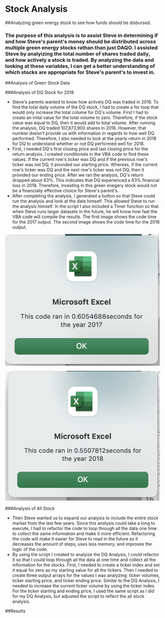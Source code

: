 # Stock Analysis
##Analyzing green energy stock to see how funds should be disbursed. 
### The purpose of this analysis is to assist Steve in determining if and how Steve's parent's money should be distributed across multiple green energy stocks rathan than just DAQO. I assisted Steve by analyizing the total number of shares traded daily, and how actively a stock is traded. By analyzing the data and looking at these variables, I can get a better understanding of which stocks are appropriate for Steve's parent's to invest in. 

##Analysis of Green Stock Data

###Analysis of DQ Stock for 2018
- Steve's parents wanted to know how actively DQ was traded in 2018. To find the total daily volume of the DQ stock, I had to create a for loop that would only increase the total colume for DQ's volume. First I had to create an inital value for the total volume to zero. Therefore, if the stock value was equal to DQ, then it would add to total volume. After running the analysis, DQ traded 107,873,900 shares in 2018. However, that number doesn't provide us with information in regards to how well DQ performed. Therefore, I also needed to look at the yearly return in 2018 for DQ to understand whether or not DQ performed well for 2018. 
- First, I needed DQ's first closing price and last closing price for the return analysis. I created conditionals in the VBA code to find these values. If the current row's ticker was DQ and if the previous row's ticker was not DQ, it provided our starting price. Whereas, if the current row's ticker was DQ and the next row's ticker was not DQ, then it provided our ending price. After we ran the analysis, DQ's return dropped about 63%. This indicates that DQ experienced a 63% financial loss in 2018. Therefore, investing in this green enegery stock would not be a financially effective choice for Steve's parent's. 
- After completing the analysis, I generated a button so that Steve could run the analysis and look at the data himself. This allowed Steve to run the analysis himself. In the script I also included a Timer function so that when Steve runs larger datasets in the future, he will know how fast the VBA code will compile the results. The first image shows the code time for the 2017 output. The second image shows the code time for the 2018 output. 

![Timer for 2017](https://github.com/mrma2318/stock-analysis/blob/16443aa5397beee98936b9b31e599fa763eaf287/Code%20Time%20for%202017.png)

![Timer for 2018](https://github.com/mrma2318/stock-analysis/blob/e664db94761f9cf23a6865878d49b12728574082/Code%20Time%20for%202018.png)

###Analysis of All Stock 
- Then Steve wanted us to expand our analysis to include the entire stock market from the last few years. Since this analysis could take a long to execute, I had to refactor the code to loop through all the data one time to collect the same information and make it more efficient. Refactoring the code will make it easier for Steve to read in the future as it decreases the amount of steps, uses less memory, and improves the logic of the code. 
- By using the script I created to analyize the DQ Analysis, I could refactor it so that I could loop through all the data at one time and collect all the information for the stocks. First, I needed to create a ticker index and set it equal for zero as my starting value for all the tickers. Then I needed to create three output arrays for the values I was analyzing: ticker volumes, ticker starting price, and ticker ending price. Similar to the DQ Analysis, I needed to increase the current ticker volume by using the ticker index. For the ticker starting and ending price, I used the same script as I did for my DQ Analysis, but adjusted the script to reflect the all stock analysis. 

##Results
